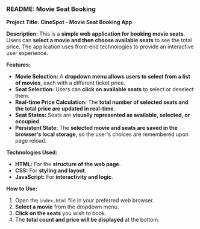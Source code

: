 ### README: Movie Seat Booking

**Project Title:** **CineSpot - Movie Seat Booking App**

**Description:**
This is a **simple web application for booking movie seats**. Users can **select a movie and then choose available seats** to see the total price. The application uses front-end technologies to provide an interactive user experience.

**Features:**
* **Movie Selection:** A **dropdown menu allows users to select from a list of movies**, each with a different ticket price.
* **Seat Selection:** Users can **click on available seats** to select or deselect them.
* **Real-time Price Calculation:** The **total number of selected seats and the total price are updated in real-time**.
* **Seat States:** Seats are **visually represented as available, selected, or occupied**.
* **Persistent State:** The **selected movie and seats are saved in the browser's local storage**, so the user's choices are remembered upon page reload.

**Technologies Used:**
* **HTML:** For the **structure of the web page**.
* **CSS:** For **styling and layout**.
* **JavaScript:** For **interactivity and logic**.

**How to Use:**
1.  Open the `index.html` file in your preferred web browser.
2.  **Select a movie** from the dropdown menu.
3.  **Click on the seats** you wish to book.
4.  The **total count and price will be displayed** at the bottom.
